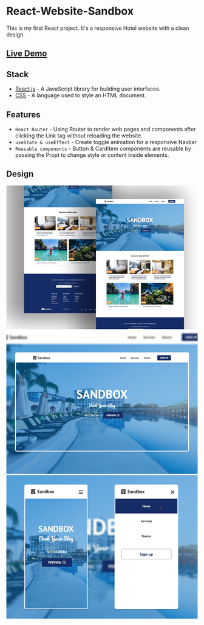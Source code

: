 # React-Website-Sandbox

This is my first React project. It's a responsive Hotel website with a clean design.

## [Live Demo](https://thanasak-demo-sandbox.netlify.app)

## Stack
- [React.js](https://reactjs.org/) - A JavaScript library for building user interfaces.
- [CSS](https://www.w3schools.com/css/) - A language used to style an HTML document. 

## Features
- `React Router` - Using Router to render web pages and components after clicking the Link tag without reloading the website.
- `useState & useEffect` - Create toggle animation for a responsive Navbar 
- `Reusable components` - Button & CardItem components are reusable by passing the Propt to change style or content inside elements.

## Design
![Full-Design](public/design/3.png)
![Hero-Section](public/design/1.png)
![Mobile-Design](public/design/2.png)
